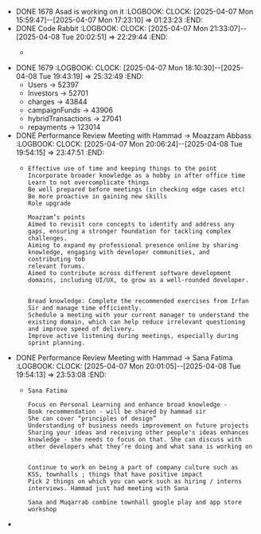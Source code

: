 - DONE 1678 Asad is working on it
  :LOGBOOK:
  CLOCK: [2025-04-07 Mon 15:59:47]--[2025-04-07 Mon 17:23:10] =>  01:23:23
  :END:
- DONE Code Rabbit
  :LOGBOOK:
  CLOCK: [2025-04-07 Mon 21:33:07]--[2025-04-08 Tue 20:02:51] =>  22:29:44
  :END:
	- ```apl
	  ```
- DONE 1679
  :LOGBOOK:
  CLOCK: [2025-04-07 Mon 18:10:30]--[2025-04-08 Tue 19:43:19] =>  25:32:49
  :END:
	- Users -> 52397
	- Investors -> 52701
	- charges -> 43844
	- campaignFunds -> 43906
	- hybridTransactions -> 27041
	- repayments -> 123014
- DONE Performance Review Meeting with Hammad -> Moazzam Abbass
  :LOGBOOK:
  CLOCK: [2025-04-07 Mon 20:06:24]--[2025-04-08 Tue 19:54:15] =>  23:47:51
  :END:
	- ```apl
	  Effective use of time and keeping things to the point
	  Incorporate broader knowledge as a hobby in after office time
	  Learn to not overcomplicate things
	  Be well prepared before meetings (in checking edge cases etc)
	  Be more proactive in gaining new skills
	  Role upgrade
	  
	  Moazzam’s points
	  Aimed to revisit core concepts to identify and address any gaps, ensuring a stronger foundation for tackling complex challenges.
	  Aiming to expand my professional presence online by sharing knowledge, engaging with developer communities, and contributing tob
	  relevant forums.
	  Aimed to contribute across different software development domains, including UI/UX, to grow as a well-rounded developer.
	  
	  
	  Broad knowledge: Complete the recommended exercises from Irfan Sir and manage time efficiently.
	  Schedule a meeting with your current manager to understand the existing domain, which can help reduce irrelevant questioning and improve speed of delivery.
	  Improve active listening during meetings, especially during sprint planning.
	  
	  ```
- DONE Performance Review Meeting with Hammad -> Sana Fatima
  :LOGBOOK:
  CLOCK: [2025-04-07 Mon 20:01:05]--[2025-04-08 Tue 19:54:13] =>  23:53:08
  :END:
	- ```calc
	  Sana Fatima
	  
	  Focus on Personal Learning and enhance broad knowledge -
	  Book recommendation - will be shared by hammad sir
	  She can cover “principles of design”
	  Understanding of business needs improvement on future projects
	  Sharing your ideas and receiving other people's ideas enhances knowledge - she needs to focus on that. She can discuss with other developers what they’re doing and what sana is working on
	  
	  
	  Continue to work on being a part of company culture such as KSS, townhalls ; things that have positive impact
	  Pick 2 things on which you can work such as hiring / interns interviews. Hammad just had meeting with Sana
	  
	  Sana and Muqarrab combine townhall google play and app store workshop
	  ```
-